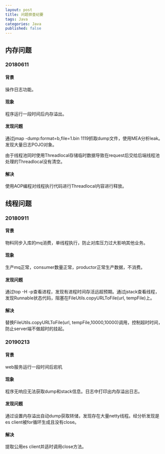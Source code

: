 ```yaml
---
layout: post
title: 问题排查纪要
tags: Java
categories: Java
published: false
---
```


## 内存问题

### 20180611

#### 背景

操作日志功能。

#### 现象

程序运行一段时间后内存溢出。

#### 发现问题

通过jmap -dump:format=b,file=1.bin 1119抓取dump文件，使用MEA分析leak。发现大量日志POJO对象。

由于线程池同时使用Threadlocal存储临时数据导致在request后交给后端线程池处理的Threadlocal没有清空。

#### 解决

使用AOP编程对线程执行代码进行Threadlocal内容进行释放。

## 线程问题

### 20180911

#### 背景

物料同步入库的mq消费，单线程执行，防止对库压力过大影响其他业务。

#### 现象

生产mq正常，consumer数量正常，productor正常生产数据，不消费。

#### 发现问题

通过top -H -p查看进程，发现有进程时间存活远超预期。通过jstack查看线程，发现Runnable状态代码，阻塞在FileUtils.copyURLToFile(url, tempFile)上。

#### 解决

替换FileUtils.copyURLToFile(url, tempFile,10000,10000)调用，控制超时时间，防止server端不做超时的挂起。

### 20190213

#### 背景

web服务运行一段时间后宕机

#### 现象

程序无响应无法获取dump和stack信息。日志中打印出内存溢出日志。

#### 发现问题

通过设置内存溢出自动dump获取转储，发现存在大量netty线程。经分析发现是es client被for循环生成且没有close。

#### 解决

提取公用es client并适时调用close方法。
